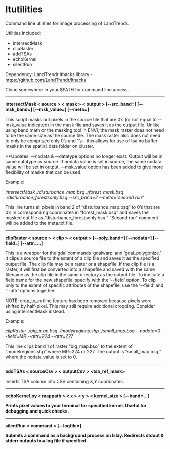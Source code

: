 # ltutilities
Command line utilities for image processing of LandTrendr.

Utilities included:
- intersectMask
- clipRaster
- addTSAs
- echoKernel
- silentRun

Dependency: LandTrendr lthacks library - https://github.com/LandTrendr/lthacks

Clone somewhere in your $PATH for command line access.

______________________________________________________________________
**intersectMask < source > < mask > < output > [--src_band=<sb>] [--msk_band=<mb>] [--msk_value=<mv>] [--meta=<m>]**

This script masks out pixels in the source file that are 0’s (or not equal to --msk_value indicated) in the mask file and saves it as the output file. Unlike using band math or the masking tool in ENVI, the mask raster does not need to be the same size as the source file. The mask raster also does not need to only be comprised only 0’s and 1’s - this allows for use of tsa no buffer masks in the spatial_data folder on cluster. 

**Updates: --nodata & --datatype options no longer exist. Output will be in same datatype as source. If nodata value is set in source, the same nodata value will be set in output. --msk_value option has been added to give more flexibility of masks that can be used.

Example:

*intersectMask ./disturbance_map.bsq ./forest_mask.bsq ./disturbance_forestsonly.bsq --src_band=2 --meta=”second run”*

This line turns all pixels in band 2 of “disturbance_map.bsq” to 0’s that are 0’s in corresponding coordinates in “forest_mask.bsq” and saves the masked out file as “disturbance_forestsonly.bsq.” “Second run” comment will be added to the meta.txt file.

______________________________________________________________________
**clipRaster < source > < clip > < output > [--poly_band=<pb>] [--nodata=<n>] [--field=<f>] [--attr=<a>...]**

This is a wrapper for the gdal commands ‘gdalwarp’ and ‘gdal_polygonize.’ It clips a source file to the extent of a clip file and saves it as the specified output file. The clip file may be a raster or a shapefile. If the clip file is a raster, it will first be converted into a shapefile and saved with the same filename as the clip file in the same directory as the output file. To indicate a field name for the new shapefile, specify with the ‘--field’ option. To clip only to the extent of specific attributes of the shapefile, use the ‘--field’ and ‘--attr’ options together.

NOTE: crop_to_cutline feature has been removed because pixels were shifted by half-pixel. This may still require additional cropping. Consider using intersectMask instead.

Example:

*clipRaster ./big_map.bsq ./modelregions.shp ./small_map.bsq --nodata=0 --field=MR --attr=224 --attr=227*

This line clips band 1 of raster “big_map.bsq” to the extent of “modelregions.shp” where MR=224 or 227. The output is “small_map.bsq,” where the nodata value is set to 0. 

______________________________________________________________________
**addTSAs < sourceCsv > < outputCsv > <tsa_ref_mask>** 

Inserts TSA column into CSV containing X,Y coordinates. 

______________________________________________________________________
**echoKernel.py < mappath > < x > < y > < kernel_size > [--band=<b>...]**

Prints pixel values to your terminal for specified kernel. Useful for debugging and quick checks.

______________________________________________________________________
**silentRun < command > [--logfile=<lg>]**

Submits a command as a background process on Islay. Redirects stdout & stderr outputs to a log file if specified. 
